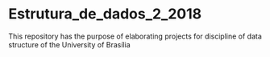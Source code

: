 # Estrutura_de_dados_2_2018
This repository has the purpose of elaborating projects for discipline of data structure of the University of Brasília
